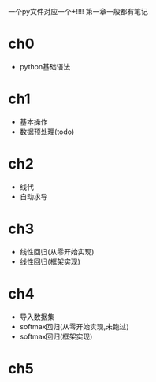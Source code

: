 一个py文件对应一个+!!!!
第一章一般都有笔记

# ch0
+ python基础语法

# ch1
+ 基本操作
+ 数据预处理(todo)

# ch2
+ 线代
+ 自动求导

# ch3
+ 线性回归(从零开始实现)
+ 线性回归(框架实现)


# ch4
+ 导入数据集
+ softmax回归(从零开始实现,未跑过)
+ softmax回归(框架实现)

# ch5

